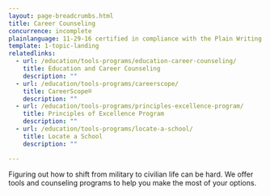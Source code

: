 ```yaml
---
layout: page-breadcrumbs.html
title: Career Counseling
concurrence: incomplete
plainlanguage: 11-29-16 certified in compliance with the Plain Writing Act
template: 1-topic-landing
relatedlinks:
  - url: /education/tools-programs/education-career-counseling/
    title: Education and Career Counseling
    description: ""
  - url: /education/tools-programs/careerscope/
    title: CareerScope®
    description: ""
  - url: /education/tools-programs/principles-excellence-program/
    title: Principles of Excellence Program
    description: ""
  - url: /education/tools-programs/locate-a-school/
    title: Locate a School
    description: ""

---
```


<div class="va-introtext">

Figuring out how to shift from military to civilian life can be hard. We offer tools and counseling programs to help you make the most of your options. 

</div>
